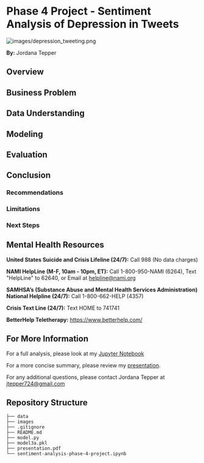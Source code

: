 # Phase 4 Project - Sentiment Analysis of Depression in Tweets
![images/depression_tweeting.png](https://github.com/jordanate/sentiment-analysis-phase-4-project/blob/main/images/depression_tweeting.png)

**By:** Jordana Tepper

## Overview

## Business Problem

## Data Understanding

## Modeling

## Evaluation

## Conclusion

### Recommendations

### Limitations

### Next Steps

## Mental Health Resources

**United States Suicide and Crisis Lifeline (24/7):** Call 988 (No data charges)

**NAMI HelpLine (M-F, 10am - 10pm, ET):** Call 1-800-950-NAMI (6264), Text "HelpLine" to 62640, or Email at <a href="mailto:helpline@nami.org">helpline@nami.org</a> 


**SAMHSA’s (Substance Abuse and Mental Health Services Administration) National Helpline (24/7):** Call 1-800-662-HELP (4357)

**Crisis Text Line (24/7):** Text HOME to 741741

**BetterHelp Teletherapy:** https://www.betterhelp.com/

## For More Information

For a full analysis, please look at my [Jupyter Notebook](./sentiment-analysis-phase-4-project.ipynb)

For a more concise summary, please review my [presentation]().


For any additional questions, please contact Jordana Tepper at <a href="mailto:jtepper724@gmail.com">jtepper724@gmail.com</a> 

## Repository Structure
```
├── data
├── images
├── .gitignore
├── README.md
├── model.py
├── model3a.pkl
├── presentation.pdf
└── sentiment-analysis-phase-4-project.ipynb
```

